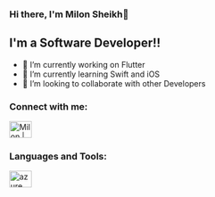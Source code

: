 
### Hi there, I'm Milon Sheikh👋
## I'm a Software Developer!!

- 🔭 I’m currently working on Flutter
- 🌱 I’m currently learning Swift and iOS
- 👯 I’m looking to collaborate with other Developers

### Connect with me:
<p align="left">
  
<a href="https://twitter.com/M_Sheikh007" target="_blank">
<img alt="Milon | Twitter" src="https://cdn.jsdelivr.net/npm/simple-icons@v3/icons/twitter.svg""
width="40" height="30"/> 
</a> 
</p>
                      
### Languages and Tools:
<p align="left">
  
<a href="https://azure.microsoft.com/en-in/" target="_blank"> 
<img src="https://www.vectorlogo.zone/logos/microsoft_azure/microsoft_azure-icon.svg" alt="azure" width="40" height="30"/> 
</a>  
</p>

[twitter]: https://twitter.com/M_Sheikh007
[linkedin]: https://www.linkedin.com/in/milon-sheikh-007/
